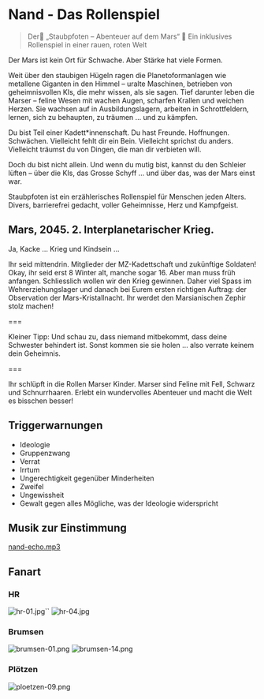 # Nand - Das Rollenspiel

> Der🌌 „Staubpfoten – Abenteuer auf dem Mars“ 🐾
> Ein inklusives Rollenspiel in einer rauen, roten Welt

Der Mars ist kein Ort für Schwache.
Aber Stärke hat viele Formen.

Weit über den staubigen Hügeln ragen die Planetoformanlagen wie metallene Giganten in den Himmel – uralte Maschinen,
betrieben von geheimnisvollen KIs, die mehr wissen, als sie sagen. Tief darunter leben die Marser – feline Wesen mit
wachen Augen, scharfen Krallen und weichen Herzen. Sie wachsen auf in Ausbildungslagern, arbeiten in Schrottfeldern,
lernen, sich zu behaupten, zu träumen … und zu kämpfen.

Du bist Teil einer Kadett*innenschaft.
Du hast Freunde. Hoffnungen. Schwächen.
Vielleicht fehlt dir ein Bein. Vielleicht sprichst du anders. Vielleicht träumst du von Dingen, die man dir verbieten
will.

Doch du bist nicht allein.
Und wenn du mutig bist, kannst du den Schleier lüften – über die KIs, das Grosse Schyff … und über das, was der Mars
einst war.

Staubpfoten ist ein erzählerisches Rollenspiel für Menschen jeden Alters.
Divers, barrierefrei gedacht, voller Geheimnisse, Herz und Kampfgeist.

## Mars, 2045. 2. Interplanetarischer Krieg.

Ja, Kacke … Krieg und Kindsein …

Ihr seid mittendrin. Mitglieder der MZ-Kadettschaft und zukünftige Soldaten! Okay, ihr seid erst 8 Winter alt, manche sogar 16. Aber man muss früh anfangen. Schliesslich wollen wir den Krieg gewinnen.
Daher viel Spass im Wehrerziehungslager und danach bei Eurem ersten richtigen Auftrag: der Observation der Mars-Kristallnacht. Ihr werdet den Marsianischen Zephir stolz machen!

===

Kleiner Tipp: Und schau zu, dass niemand mitbekommt, dass deine Schwester behindert ist. Sonst kommen sie sie holen … also verrate keinem dein Geheimnis.

===

Ihr schlüpft in die Rollen Marser Kinder. Marser sind Feline mit Fell, Schwarz und Schnurrhaaren. Erlebt ein wundervolles Abenteuer und macht die Welt es bisschen besser!

## Triggerwarnungen

* Ideologie
* Gruppenzwang
* Verrat
* Irrtum
* Ungerechtigkeit gegenüber Minderheiten
* Zweifel
* Ungewissheit
* Gewalt gegen alles Mögliche, was der Ideologie widerspricht

## Musik zur Einstimmung

[nand-echo.mp3](_media/Fnand-echo.mp3)

## Fanart

### HR

![hr-01.jpg](_images/fan-art/hr-01.jpg)``
![hr-04.jpg](_images/fan-art/hr-04.jpg)

### Brumsen

![brumsen-01.png](_images/fan-art/brumsen-01.png)
![brumsen-14.png](_images/fan-art/brumsen-08.png)

### Plötzen

![ploetzen-09.png](_images/fan-art/ploetzen-09.png)
